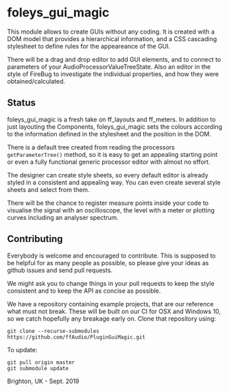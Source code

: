 foleys_gui_magic
===============

This module allows to create GUIs without any coding. It is created with a DOM model
that provides a hierarchical information, and a CSS cascading stylesheet to define
rules for the appeareance of the GUI.

There will be a drag and drop editor to add GUI elements, and to connect to
parameters of your AudioProcessorValueTreeState. Also an editor in the style of FireBug
to investigate the individual properties, and how they were obtained/calculated.


Status
------

foleys_gui_magic is a fresh take on ff_layouts and ff_meters. In addition to just layouting 
the Components, foleys_gui_magic sets the colours according to the information defined
in the stylesheet and the position in the DOM.

There is a default tree created from reading the processors `getParameterTree()` method,
so it is easy to get an appealing starting point or even a fully functional generic processor
editor with almost no effort.

The designer can create style sheets, so every default editor is already styled in a
consistent and appealing way. You can even create several style sheets and select from them.

There will be the chance to register measure points inside your code to visualise the
signal with an oscilloscope, the level with a meter or plotting curves including an analyser
spectrum.


Contributing
------------

Everybody is welcome and encouraged to contribute. This is supposed to be helpful for as 
many people as possible, so please give your ideas as github issues and send pull requests.

We might ask you to change things in your pull requests to keep the style consistent and
to keep the API as concise as possible.

We have a repository containing example projects, that are our reference what must not break.
These will be built on our CI for OSX and Windows 10, so we catch hopefully any breakage 
early on. 
Clone that repository using:
```
git clone --recurse-submodules https://github.com/ffAudio/PluginGuiMagic.git
```
To update:
```
git pull origin master
git submodule update
```


Brighton, UK - Sept. 2019
